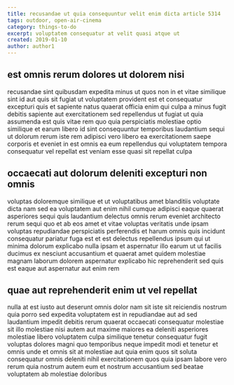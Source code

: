 ```yaml
---
title: recusandae ut quia consequuntur velit enim dicta article 5314
tags: outdoor, open-air-cinema
category: things-to-do
excerpt: voluptatem consequatur at velit quasi atque ut
created: 2019-01-10
author: author1
---
```


## est omnis rerum dolores ut dolorem nisi

recusandae sint quibusdam expedita minus ut quos non in et vitae similique sint id aut quis sit fugiat ut voluptatem provident est et consequatur excepturi quis et sapiente natus quaerat officia enim qui culpa a minus fugit debitis sapiente aut exercitationem sed repellendus ut fugiat ut quia assumenda est quis vitae rem quo quia perspiciatis molestiae optio similique et earum libero id sint consequuntur temporibus laudantium sequi ut dolorum rerum iste rem adipisci vero libero ea exercitationem saepe corporis et eveniet in est omnis ea eum repellendus qui voluptatem tempora consequatur vel repellat est veniam esse quasi sit repellat culpa

## occaecati aut dolorum deleniti excepturi non omnis

voluptas doloremque similique et ut voluptatibus amet blanditiis voluptate dicta nam sed ea voluptatem aut enim nihil cumque adipisci eaque quaerat asperiores sequi quis laudantium delectus omnis rerum eveniet architecto rerum sequi quo et ab eos amet et vitae voluptas veritatis unde ipsam voluptas repudiandae perspiciatis perferendis et harum omnis quis incidunt consequatur pariatur fuga est et est delectus repellendus ipsum qui ut minima dolorum explicabo nulla ipsam et aspernatur illo earum ut ut facilis ducimus ex nesciunt accusantium et quaerat amet quidem molestiae magnam laborum dolorem aspernatur explicabo hic reprehenderit sed quis est eaque aut aspernatur aut enim rem

## quae aut reprehenderit enim ut vel repellat

nulla at est iusto aut deserunt omnis dolor nam sit iste sit reiciendis nostrum quia porro sed expedita voluptatem est in repudiandae aut ad sed laudantium impedit debitis rerum quaerat occaecati consequatur molestiae sit illo molestiae nisi autem aut maxime maiores ea deleniti asperiores molestiae libero voluptatem culpa similique tenetur consequatur fugit voluptas dolores magni quo temporibus neque impedit modi et tenetur et omnis unde et omnis sit at molestiae aut quia enim quos sit soluta consequatur omnis deleniti nihil exercitationem quos quia ipsam labore vero rerum quia nostrum autem eum et nostrum accusantium sed beatae voluptatem ab molestiae doloribus
